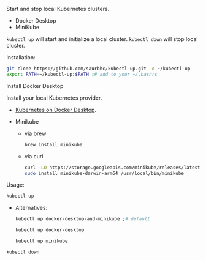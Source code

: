 Start and stop local Kubernetes clusters.

* Docker Desktop
* MiniKube

`kubectl up` will start and initialize a local cluster. `kubectl down` will stop local cluster.

Installation:

```bash
git clone https://github.com/saurbhc/kubectl-up.git -o ~/kubectl-up
export PATH=~/kubectl-up:$PATH ;# add to your ~/.bashrc
```

Install Docker Desktop

Install your local Kubernetes provider.

- [Kubernetes on Docker Desktop](https://docs.docker.com/desktop/kubernetes/).

- Minikube

    - via brew
        ```bash
        brew install minikube
        ```
    - via curl
        ```bash
        curl -LO https://storage.googleapis.com/minikube/releases/latest/minikube-darwin-arm64
        sudo install minikube-darwin-arm64 /usr/local/bin/minikube
        ```

Usage:

```bash
kubectl up
```

- Alternatives:

    ```bash
    kubectl up docker-desktop-and-minikube ;# default
    ```

    ```bash
    kubectl up docker-desktop
    ```

    ```bash
    kubectl up minikube
    ```

```bash
kubectl down
```
